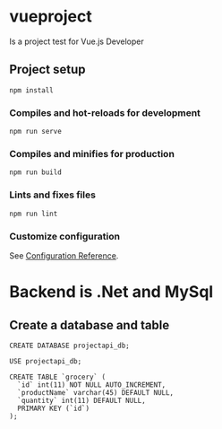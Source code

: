 # vueproject

Is a project test for Vue.js Developer

## Project setup
```
npm install
```

### Compiles and hot-reloads for development
```
npm run serve
```

### Compiles and minifies for production
```
npm run build
```

### Lints and fixes files
```
npm run lint
```

### Customize configuration
See [Configuration Reference](https://cli.vuejs.org/config/).

# Backend is .Net and MySql

## Create a database and table
```
CREATE DATABASE projectapi_db;

USE projectapi_db;

CREATE TABLE `grocery` (
  `id` int(11) NOT NULL AUTO_INCREMENT,
  `productName` varchar(45) DEFAULT NULL,
  `quantity` int(11) DEFAULT NULL,
  PRIMARY KEY (`id`)
);
```
